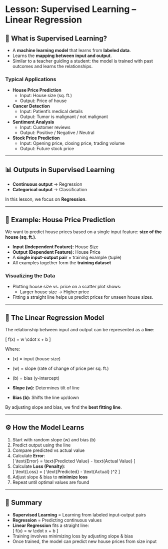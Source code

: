 # Lesson: Supervised Learning – Linear Regression

## 📘 What is Supervised Learning?
- A **machine learning model** that learns from **labeled data**.  
- Learns the **mapping between input and output**.  
- Similar to a teacher guiding a student: the model is trained with past outcomes and learns the relationships.  

### Typical Applications
- **House Price Prediction**  
  - Input: House size (sq. ft.)  
  - Output: Price of house  
- **Cancer Detection**  
  - Input: Patient’s medical details  
  - Output: Tumor is malignant / not malignant  
- **Sentiment Analysis**  
  - Input: Customer reviews  
  - Output: Positive / Negative / Neutral  
- **Stock Price Prediction**  
  - Input: Opening price, closing price, trading volume  
  - Output: Future stock price  

---

## 📊 Outputs in Supervised Learning
- **Continuous output** → Regression  
- **Categorical output** → Classification  

In this lesson, we focus on **Regression**.  

---

## 🏡 Example: House Price Prediction
We want to predict house prices based on a single input feature: **size of the house (sq. ft.)**.  

- **Input (Independent Feature):** House Size  
- **Output (Dependent Feature):** House Price  
- A **single input-output pair** = training example (tuple)  
- All examples together form the **training dataset**  

### Visualizing the Data
- Plotting house size vs. price on a scatter plot shows:  
  - Larger house size → Higher price  
- Fitting a straight line helps us predict prices for unseen house sizes.  

---

## 📐 The Linear Regression Model
The relationship between input and output can be represented as a **line**:

\[
f(x) = w \cdot x + b
\]

Where:  
- \(x\) = input (house size)  
- \(w\) = slope (rate of change of price per sq. ft.)  
- \(b\) = bias (y-intercept)  

- **Slope (w):** Determines tilt of line  
- **Bias (b):** Shifts the line up/down  

By adjusting slope and bias, we find the **best fitting line**.  

---

## ⚙️ How the Model Learns
1. Start with random slope \(w\) and bias \(b\)  
2. Predict output using the line  
3. Compare predicted vs actual value  
4. Calculate **Error**:  
   \[
   \text{Error} = \text{Predicted Value} - \text{Actual Value}
   \]  
5. Calculate **Loss (Penalty)**:  
   \[
   \text{Loss} = ( \text{Predicted} - \text{Actual} )^2
   \]  
6. Adjust slope & bias to **minimize loss**  
7. Repeat until optimal values are found  

---

## 🧮 Summary
- **Supervised Learning** = Learning from labeled input-output pairs  
- **Regression** = Predicting continuous values  
- **Linear Regression** fits a straight line:  
  \[
  f(x) = w \cdot x + b
  \]  
- Training involves minimizing loss by adjusting slope & bias  
- Once trained, the model can predict new house prices from size input  

